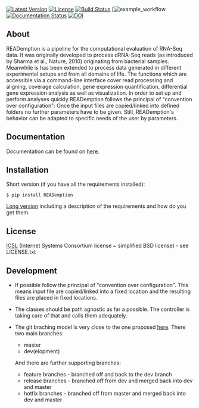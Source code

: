 [![Latest Version](https://img.shields.io/pypi/v/reademption.svg)](https://pypi.python.org/pypi/READemption/)
[![License](https://img.shields.io/pypi/l/reademption.svg)](https://pypi.python.org/pypi/READemption/)
[![Build Status](https://travis-ci.org/foerstner-lab/READemption.svg?branch=main)](https://travis-ci.org/foerstner-lab/READemption)
[![example_workflow](https://github.com/foerstner-lab/READemption/blob/main/.github/workflows/main.yml/badge.svg)
[![Documentation Status](https://readthedocs.org/projects/reademption/badge/?version=latest)](https://reademption.readthedocs.io/en/latest/?badge=latest)
[![DOI](https://zenodo.org/badge/18210971.svg)](https://zenodo.org/badge/latestdoi/18210971)

About
-----

READemption is a pipeline for the computational evaluation of RNA-Seq
data. It was originally developed to process dRNA-Seq reads (as
introduced by Sharma et al., Nature, 2010) originating from bacterial
samples. Meanwhile is has been extended to process data generated in
different experimental setups and from all domains of life. The
functions which are accessible via a command-line interface cover read
processing and aligning, coverage calculation, gene expression
quantification, differential gene expression analysis as well as
visualization. In order to set up and perform analyses quickly
READemption follows the principal of "convention over configuration":
Once the input files are copied/linked into defined folders no further
parameters have to be given. Still, READemption's behavior can be
adapted to specific needs of the user by parameters.

Documentation
-------------

Documentation can be found on [here](https://reademption.readthedocs.io).

Installation
------------

Short version (if you have all the requirements installed):

    $ pip install READemption

[Long version](https://reademption.readthedocs.io)
including a description of the requirements and how do you get them.

License
-------

[ICSL](https://en.wikipedia.org/wiki/ISC_license) 
(Internet Systems Consortium license ~ simplified BSD license) - see LICENSE.txt

Development
-----------

* If possible follow the principal of "convention over
  configuration". This means input file are copied/linked into a fixed
  location and the resulting files are placed in fixed locations.

* The classes should be path agnostic as far a possible. The controller
  is taking care of that and calls them adequately.

* The git braching model is very close to the one 
  proposed [here](http://nvie.com/posts/a-successful-git-branching-model/).
  There two main branches:
    * master 
    * dev(elopment)

    And there are further supporting branches:
    * feature branches - branched off and back to the dev branch
    * release branches - branched off from dev and merged back into
                       dev and master
    * hotfix branches - branched off from master and merged back into
                      dev and master
